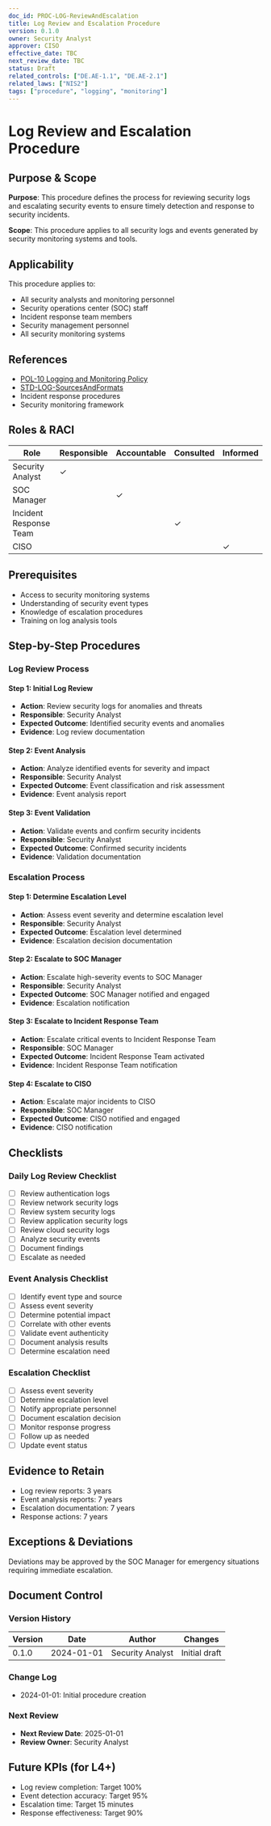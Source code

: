 ```yaml
---
doc_id: PROC-LOG-ReviewAndEscalation
title: Log Review and Escalation Procedure
version: 0.1.0
owner: Security Analyst
approver: CISO
effective_date: TBC
next_review_date: TBC
status: Draft
related_controls: ["DE.AE-1.1", "DE.AE-2.1"]
related_laws: ["NIS2"]
tags: ["procedure", "logging", "monitoring"]
---
```


# Log Review and Escalation Procedure

## Purpose & Scope

**Purpose**: This procedure defines the process for reviewing security logs and escalating security events to ensure timely detection and response to security incidents.

**Scope**: This procedure applies to all security logs and events generated by security monitoring systems and tools.

## Applicability

This procedure applies to:
- All security analysts and monitoring personnel
- Security operations center (SOC) staff
- Incident response team members
- Security management personnel
- All security monitoring systems

## References

- [POL-10 Logging and Monitoring Policy](../../policies/POL-10_LoggingAndMonitoringPolicy.md)
- [STD-LOG-SourcesAndFormats](STD-LOG-SourcesAndFormats.md)
- Incident response procedures
- Security monitoring framework

## Roles & RACI

| Role | Responsible | Accountable | Consulted | Informed |
|------|-------------|-------------|-----------|----------|
| Security Analyst | ✓ | | | |
| SOC Manager | | ✓ | | |
| Incident Response Team | | | ✓ | |
| CISO | | | | ✓ |

## Prerequisites

- Access to security monitoring systems
- Understanding of security event types
- Knowledge of escalation procedures
- Training on log analysis tools

## Step-by-Step Procedures

### Log Review Process

#### Step 1: Initial Log Review
- **Action**: Review security logs for anomalies and threats
- **Responsible**: Security Analyst
- **Expected Outcome**: Identified security events and anomalies
- **Evidence**: Log review documentation

#### Step 2: Event Analysis
- **Action**: Analyze identified events for severity and impact
- **Responsible**: Security Analyst
- **Expected Outcome**: Event classification and risk assessment
- **Evidence**: Event analysis report

#### Step 3: Event Validation
- **Action**: Validate events and confirm security incidents
- **Responsible**: Security Analyst
- **Expected Outcome**: Confirmed security incidents
- **Evidence**: Validation documentation

### Escalation Process

#### Step 1: Determine Escalation Level
- **Action**: Assess event severity and determine escalation level
- **Responsible**: Security Analyst
- **Expected Outcome**: Escalation level determined
- **Evidence**: Escalation decision documentation

#### Step 2: Escalate to SOC Manager
- **Action**: Escalate high-severity events to SOC Manager
- **Responsible**: Security Analyst
- **Expected Outcome**: SOC Manager notified and engaged
- **Evidence**: Escalation notification

#### Step 3: Escalate to Incident Response Team
- **Action**: Escalate critical events to Incident Response Team
- **Responsible**: SOC Manager
- **Expected Outcome**: Incident Response Team activated
- **Evidence**: Incident Response Team notification

#### Step 4: Escalate to CISO
- **Action**: Escalate major incidents to CISO
- **Responsible**: SOC Manager
- **Expected Outcome**: CISO notified and engaged
- **Evidence**: CISO notification

## Checklists

### Daily Log Review Checklist
- [ ] Review authentication logs
- [ ] Review network security logs
- [ ] Review system security logs
- [ ] Review application security logs
- [ ] Review cloud security logs
- [ ] Analyze security events
- [ ] Document findings
- [ ] Escalate as needed

### Event Analysis Checklist
- [ ] Identify event type and source
- [ ] Assess event severity
- [ ] Determine potential impact
- [ ] Correlate with other events
- [ ] Validate event authenticity
- [ ] Document analysis results
- [ ] Determine escalation need

### Escalation Checklist
- [ ] Assess event severity
- [ ] Determine escalation level
- [ ] Notify appropriate personnel
- [ ] Document escalation decision
- [ ] Monitor response progress
- [ ] Follow up as needed
- [ ] Update event status

## Evidence to Retain

- Log review reports: 3 years
- Event analysis reports: 7 years
- Escalation documentation: 7 years
- Response actions: 7 years

## Exceptions & Deviations

Deviations may be approved by the SOC Manager for emergency situations requiring immediate escalation.

## Document Control

### Version History
| Version | Date | Author | Changes |
|---------|------|--------|---------|
| 0.1.0 | 2024-01-01 | Security Analyst | Initial draft |

### Change Log
- 2024-01-01: Initial procedure creation

### Next Review
- **Next Review Date**: 2025-01-01
- **Review Owner**: Security Analyst

## Future KPIs (for L4+)
- Log review completion: Target 100%
- Event detection accuracy: Target 95%
- Escalation time: Target 15 minutes
- Response effectiveness: Target 90%
